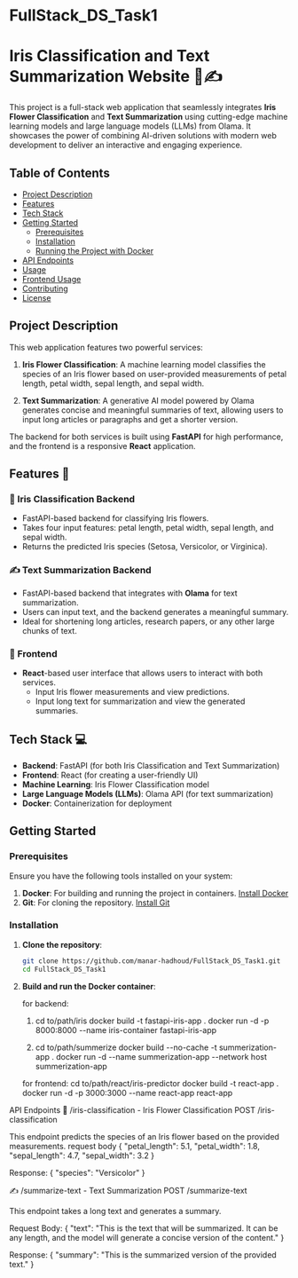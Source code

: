 # FullStack_DS_Task1
# Iris Classification and Text Summarization Website 🌸✍️

This project is a full-stack web application that seamlessly integrates **Iris Flower Classification** and **Text Summarization** using cutting-edge machine learning models and large language models (LLMs) from Olama. It showcases the power of combining AI-driven solutions with modern web development to deliver an interactive and engaging experience.

## Table of Contents

- [Project Description](#project-description)
- [Features](#features)
- [Tech Stack](#tech-stack)
- [Getting Started](#getting-started)
  - [Prerequisites](#prerequisites)
  - [Installation](#installation)
  - [Running the Project with Docker](#running-the-project-with-docker)
- [API Endpoints](#api-endpoints)
- [Usage](#usage)
- [Frontend Usage](#frontend-usage)
- [Contributing](#contributing)
- [License](#license)

## Project Description

This web application features two powerful services:

1. **Iris Flower Classification**: A machine learning model classifies the species of an Iris flower based on user-provided measurements of petal length, petal width, sepal length, and sepal width.
   
2. **Text Summarization**: A generative AI model powered by Olama generates concise and meaningful summaries of text, allowing users to input long articles or paragraphs and get a shorter version.

The backend for both services is built using **FastAPI** for high performance, and the frontend is a responsive **React** application.

## Features 🚀

### 🌼 Iris Classification Backend
- FastAPI-based backend for classifying Iris flowers.
- Takes four input features: petal length, petal width, sepal length, and sepal width.
- Returns the predicted Iris species (Setosa, Versicolor, or Virginica).

### ✍️ Text Summarization Backend
- FastAPI-based backend that integrates with **Olama** for text summarization.
- Users can input text, and the backend generates a meaningful summary.
- Ideal for shortening long articles, research papers, or any other large chunks of text.

### 🎨 Frontend
- **React**-based user interface that allows users to interact with both services.
  - Input Iris flower measurements and view predictions.
  - Input long text for summarization and view the generated summaries.

## Tech Stack 💻

- **Backend**: FastAPI (for both Iris Classification and Text Summarization)
- **Frontend**: React (for creating a user-friendly UI)
- **Machine Learning**: Iris Flower Classification model
- **Large Language Models (LLMs)**: Olama API (for text summarization)
- **Docker**: Containerization for deployment

## Getting Started

### Prerequisites

Ensure you have the following tools installed on your system:

1. **Docker**: For building and running the project in containers. [Install Docker](https://www.docker.com/products/docker-desktop)
2. **Git**: For cloning the repository. [Install Git](https://git-scm.com/downloads)

### Installation

1. **Clone the repository**:
   ```bash
   git clone https://github.com/manar-hadhoud/FullStack_DS_Task1.git
   cd FullStack_DS_Task1

2. **Build and run the Docker container**:
   
   for backend:
   1. cd to/path/iris
   docker build -t fastapi-iris-app .
   docker run -d -p 8000:8000 --name iris-container fastapi-iris-app

   2. cd to/path/summerize
   docker build --no-cache -t summerization-app .
   docker run -d --name summerization-app --network host summerization-app

   for frontend:
   cd to/path/react/iris-predictor
   docker build -t react-app .
   docker run -d -p 3000:3000 --name react-app react-app


API Endpoints
🌼 /iris-classification - Iris Flower Classification
POST /iris-classification

This endpoint predicts the species of an Iris flower based on the provided measurements.
request body
{
  "petal_length": 5.1,
  "petal_width": 1.8,
  "sepal_length": 4.7,
  "sepal_width": 3.2
}

Response:
{
  "species": "Versicolor"
}

✍️ /summarize-text - Text Summarization
POST /summarize-text

This endpoint takes a long text and generates a summary.

Request Body:
{
  "text": "This is the text that will be summarized. It can be any length, and the model will generate a concise version of the content."
}

Response:
{
  "summary": "This is the summarized version of the provided text."
}
